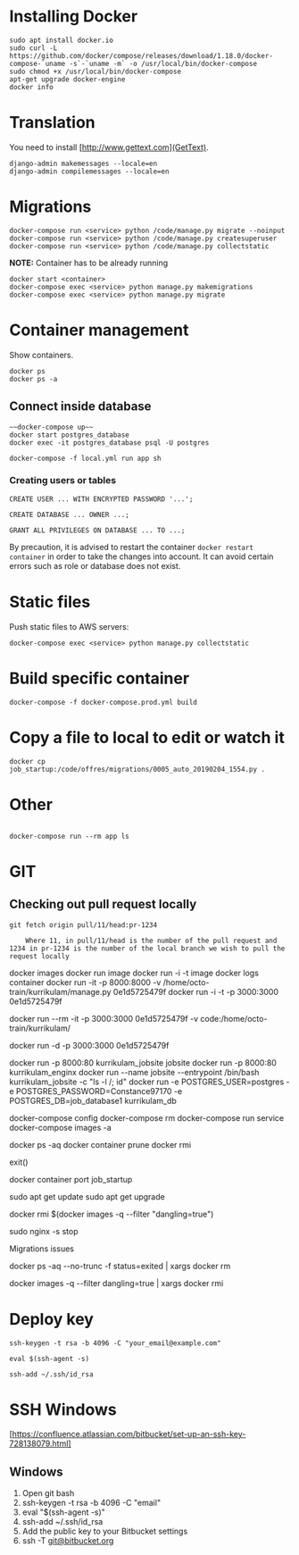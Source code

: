# Installing Docker
```
sudo apt install docker.io
sudo curl -L https://github.com/docker/compose/releases/download/1.18.0/docker-compose-`uname -s`-`uname -m` -o /usr/local/bin/docker-compose
sudo chmod +x /usr/local/bin/docker-compose
apt-get upgrade docker-engine
docker info
```

# Translation
You need to install [http://www.gettext.com](GetText).
```
django-admin makemessages --locale=en
django-admin compilemessages --locale=en
```

# Migrations
```
docker-compose run <service> python /code/manage.py migrate --noinput
docker-compose run <service> python /code/manage.py createsuperuser
docker-compose run <service> python /code/manage.py collectstatic
```

__NOTE:__ Container has to be already running
```
docker start <container>
docker-compose exec <service> python manage.py makemigrations
docker-compose exec <service> python manage.py migrate
```

# Container management
Show containers.
```
docker ps
docker ps -a
```

## Connect inside database
```
~~docker-compose up~~
docker start postgres_database
docker exec -it postgres_database psql -U postgres

docker-compose -f local.yml run app sh
```

### Creating users or tables
```
CREATE USER ... WITH ENCRYPTED PASSWORD '...';

CREATE DATABASE ... OWNER ...;

GRANT ALL PRIVILEGES ON DATABASE ... TO ...;
```

By precaution, it is advised to restart the container `docker restart container` in order to take the changes into account. It can avoid certain errors such as role or database does not exist.

# Static files
Push static files to AWS servers:
```
docker-compose exec <service> python manage.py collectstatic
```

# Build specific container
```
docker-compose -f docker-compose.prod.yml build
```

# Copy a file to local to edit or watch it
```
docker cp job_startup:/code/offres/migrations/0005_auto_20190204_1554.py .
```

# Other
```docker-compose down && docker-compose up --rebuild
```

```
docker-compose run --rm app ls
```

# GIT

## Checking out pull request locally
```
git fetch origin pull/11/head:pr-1234

    Where 11, in pull/11/head is the number of the pull request and 1234 in pr-1234 is the number of the local branch we wish to pull the request locally

```

docker images
docker run image
docker run -i -t image
docker logs container
docker run -it -p 8000:8000 -v /home/octo-train/kurrikulam/manage.py 0e1d5725479f
docker run -i -t -p 3000:3000 0e1d5725479f

docker run --rm -it -p 3000:3000 0e1d5725479f -v code:/home/octo-train/kurrikulam/

docker run -d -p 3000:3000 0e1d5725479f

docker run -p 8000:80 kurrikulam_jobsite jobsite
docker run -p 8000:80 kurrikulam_enginx
docker run --name jobsite --entrypoint /bin/bash kurrikulam_jobsite -c "ls -l /; id"
docker run -e POSTGRES_USER=postgres -e POSTGRES_PASSWORD=Constance97170 -e POSTGRES_DB=job_database1 kurrikulam_db


docker-compose config
docker-compose rm
docker-compose run service
docker-compose images -a

docker ps -aq
docker container prune
docker rmi

exit()

docker container port job_startup

sudo apt get update
sudo apt get upgrade

docker rmi $(docker images -q --filter "dangling=true")

sudo nginx -s stop


Migrations issues


docker ps -aq --no-trunc -f status=exited | xargs docker rm

docker images -q --filter dangling=true | xargs docker rmi


# Deploy key
```
ssh-keygen -t rsa -b 4096 -C "your_email@example.com"

eval $(ssh-agent -s)

ssh-add ~/.ssh/id_rsa
```

# SSH Windows

[https://confluence.atlassian.com/bitbucket/set-up-an-ssh-key-728138079.html]
## Windows
1. Open git bash
2. ssh-keygen -t rsa -b 4096 -C "email"
3. eval "$(ssh-agent -s)"
4. ssh-add ~/.ssh/id_rsa
5. Add the public key to your Bitbucket settings
6. ssh -T git@bitbucket.org
